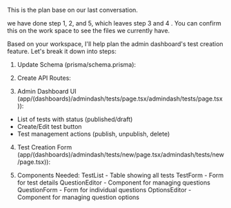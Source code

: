 This is the plan base on our last conversation. 

we have done step 1, 2, and 5, which leaves step 3 and 4 . You can confirm this on the work space to see the files we currently have.

Based on your workspace, I'll help plan the admin dashboard's test creation feature. Let's break it down into steps:

1. Update Schema (prisma/schema.prisma):

2. Create API Routes:

3. Admin Dashboard UI (app/(dashboards)/admindash/tests/page.tsx/admindash/tests/page.tsx)):

- List of tests with status (published/draft)
- Create/Edit test button
- Test management actions (publish, unpublish, delete)

4. Test Creation Form (app/(dashboards)/admindash/tests/new/page.tsx/admindash/tests/new/page.tsx)):

5. Components Needed:
TestList - Table showing all tests
TestForm - Form for test details
QuestionEditor - Component for managing questions
QuestionForm - Form for individual questions
OptionsEditor - Component for managing question options